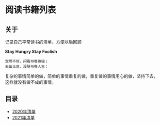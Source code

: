 # 阅读书籍列表
## 关于
记录自己平常读书的清单，方便以后回顾

**Stay Hungry Stay Foolish**

```
宠辱不惊，闲看书卷奥秘；
去留无意，漫随书卷人生；
```

复杂的事情简单的做，简单的事情重复的做，重复做的事情用心的做，坚持下去，这样就没有做不成的事情。

## 目录
* [2020年清单][2020]
* [2021年清单][2021]



[2020]: https://github.com/dsw0214/Reading-Books-List/tree/master/2020

[ 2021 ]: https://github.com/dsw0214/Reading-Books-List/tree/master/2021

